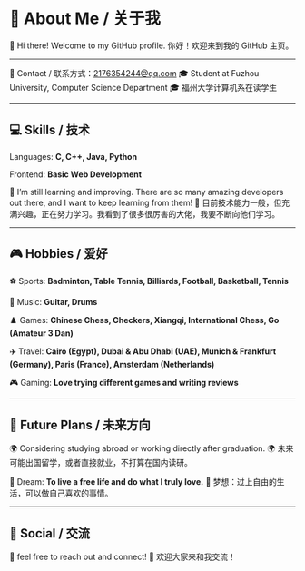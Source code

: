 # 🌟 About Me / 关于我



👋 Hi there! Welcome to my GitHub profile.
你好！欢迎来到我的 GitHub 主页。

---



📧 Contact / 联系方式：2176354244@qq.com
🎓 Student at Fuzhou University, Computer Science Department
🎓 福州大学计算机系在读学生


---

## 💻 Skills / 技术

Languages: **C, C++, Java, Python**

Frontend: **Basic Web Development**

📝 I’m still learning and improving. There are so many amazing developers out there, and I want to keep learning from them!
📝 目前技术能力一般，但充满兴趣，正在努力学习。我看到了很多很厉害的大佬，我要不断向他们学习。


---

## 🎮 Hobbies / 爱好

⚽ Sports: **Badminton, Table Tennis, Billiards, Football, Basketball, Tennis**

🎵 Music: **Guitar, Drums**

♟️ Games: **Chinese Chess, Checkers, Xiangqi, International Chess, Go (Amateur 3 Dan)**

✈️ Travel: **Cairo (Egypt), Dubai & Abu Dhabi (UAE), Munich & Frankfurt (Germany), Paris (France), Amsterdam (Netherlands)**

🎮 Gaming: **Love trying different games and writing reviews**



---

## 🎯 Future Plans / 未来方向

🌍 Considering studying abroad or working directly after graduation.
🌍 未来可能出国留学，或者直接就业，不打算在国内读研。

💭 Dream: **To live a free life and do what I truly love.**
💭 梦想：过上自由的生活，可以做自己喜欢的事情。


---

## 🤝 Social / 交流

💬  feel free to reach out and connect!
💬 欢迎大家来和我交流！
